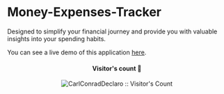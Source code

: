 # Money-Expenses-Tracker
Designed to simplify your financial journey and provide you with valuable insights into your spending habits.

You can see a live demo of this application <a href="[https://githubprofiles9807.netlify.app" target="_blank](https://money-expenses-tracker.000webhostapp.com/expensesTracker.php)">here</a>.

<h4 align="center">Visitor's count 👀</h4>
<p align="center"><img src="https://profile-counter.glitch.me/Money-Expenses-Tracker/count.svg" alt="CarlConradDeclaro :: Visitor's Count" /></p>
